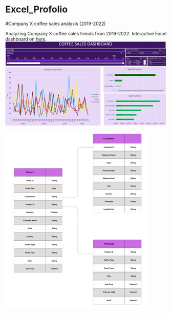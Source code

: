 # Excel_Profolio
#Company X coffee sales analysis (2019-2022)

Analyzing Company X coffee sales trends from 2019-2022. Interactive Excel dashboard on [here](Profolio_Excel.xlsx).
![Excel Dashboard Preview](Dashboard.png)  

![Dimensions Preview](Dimensions.png)  




